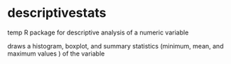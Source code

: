 # descriptivestats

temp R package for descriptive analysis of a numeric variable

draws a histogram, boxplot, and summary  statistics (minimum, mean, and maximum values ) of the variable
